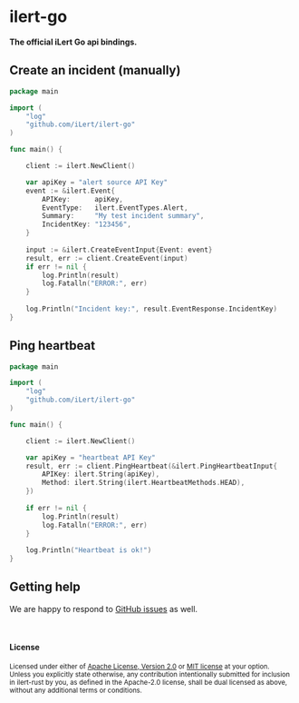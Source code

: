 # ilert-go

**The official iLert Go api bindings.**

## Create an incident (manually)

```go
package main

import (
	"log"
	"github.com/iLert/ilert-go"
)

func main() {

	client := ilert.NewClient()

	var apiKey = "alert source API Key"
	event := &ilert.Event{
		APIKey:      apiKey,
		EventType:   ilert.EventTypes.Alert,
		Summary:     "My test incident summary",
		IncidentKey: "123456",
	}
	
	input := &ilert.CreateEventInput{Event: event}
	result, err := client.CreateEvent(input)
	if err != nil {
		log.Println(result)
		log.Fatalln("ERROR:", err)
	}
	
	log.Println("Incident key:", result.EventResponse.IncidentKey)
}
```

## Ping heartbeat

```go
package main

import (
	"log"
	"github.com/iLert/ilert-go"
)

func main() {

	client := ilert.NewClient()

	var apiKey = "heartbeat API Key"
	result, err := client.PingHeartbeat(&ilert.PingHeartbeatInput{
		APIKey: ilert.String(apiKey),
		Method: ilert.String(ilert.HeartbeatMethods.HEAD),
	})
	
	if err != nil {
		log.Println(result)
		log.Fatalln("ERROR:", err)
	}
	
	log.Println("Heartbeat is ok!")
}
```

## Getting help

We are happy to respond to [GitHub issues][issues] as well.

[issues]: https://github.com/iLert/ilert-go/issues/new

<br>

#### License

<sup>
Licensed under either of <a href="LICENSE-APACHE">Apache License, Version
2.0</a> or <a href="LICENSE-MIT">MIT license</a> at your option.
</sup>

<br>

<sub>
Unless you explicitly state otherwise, any contribution intentionally submitted for inclusion in ilert-rust by you, as defined in the Apache-2.0 license, shall be dual licensed as above, without any additional terms or conditions.
</sub>
